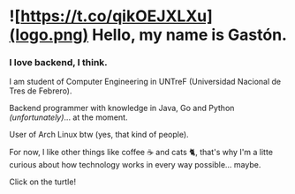# ![https://t.co/qikOEJXLXu](logo.png) Hello, my name is Gastón.

### I love backend, I think.

I am student of Computer Engineering in UNTreF (Universidad Nacional de Tres de Febrero).

Backend programmer with knowledge in Java, Go and Python *(unfortunately)*... at the moment.

User of Arch Linux btw (yes, that kind of people).

For now, I like other things like coffee ☕ and cats 🐈, that's why I'm a litte curious about how technology works in every way possible... maybe.

Click on the turtle!